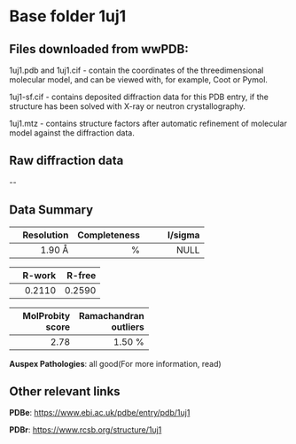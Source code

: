 # Base folder 1uj1

## Files downloaded from wwPDB:

1uj1.pdb and 1uj1.cif - contain the coordinates of the threedimensional molecular model, and can be viewed with, for example, Coot or Pymol.

1uj1-sf.cif - contains deposited diffraction data for this PDB entry, if the structure has been solved with X-ray or neutron crystallography.

1uj1.mtz - contains structure factors after automatic refinement of molecular model against the diffraction data.

## Raw diffraction data

--<br> 

## Data Summary
|   | Resolution | Completeness| I/sigma |
|---|-------------:|----------------:|--------------:|
|   |1.90 Å|      %|<img width=50/>NULL |

|   | **R-work**| **R-free**   
|---|-------------:|----------------:|           
||  0.2110|  0.2590|

|   |**MolProbity<br>score**| **Ramachandran<br>outliers** 
|---|-------------:|----------------:|
||  2.78|  1.50 %|

**Auspex Pathologies**: all good(For more information, read)

 



## Other relevant links 
**PDBe**:  https://www.ebi.ac.uk/pdbe/entry/pdb/1uj1
 
**PDBr**: https://www.rcsb.org/structure/1uj1 

